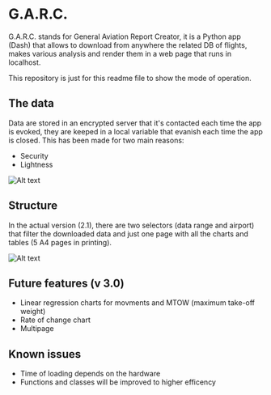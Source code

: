 # G.A.R.C.

G.A.R.C. stands for General Aviation Report Creator, it is a Python app (Dash) that allows to download from anywhere the related DB of flights, makes various analysis and render them in a web page that runs in localhost.

This repository is just for this readme file to show the mode of operation.

## The data
Data are stored in an encrypted server that it's contacted each time the app is evoked, they are keeped in a local variable that evanish each time the app is closed.
This has been made for two main reasons:
- Security
- Lightness


![Alt text](https://github.com/MaurizioCarrara/GARC-Public-/blob/main/GIFs/downloadDB.gif)



## Structure
In the actual version (2.1), there are two selectors (data range and airport) that filter the downloaded data and just one page with all the charts and tables (5 A4 pages in printing).


![Alt text](https://github.com/MaurizioCarrara/GARC-Public/blob/main/GIFs/Selectors.gif)

## Future features (v 3.0)
- Linear regression charts for movments and MTOW (maximum take-off weight)
- Rate of change chart 
- Multipage

## Known issues
- Time of loading depends on the hardware
- Functions and classes will be improved to higher efficency
